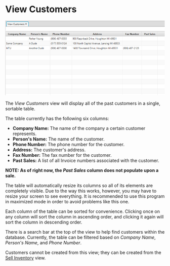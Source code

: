# View Customers
![View Customers tab][1]

The *View Customers* view will display all of the past customers in a single,
 sortable table.

The table currently has the following six columns:

* **Company Name:** The name of the company a certain customer represents.
* **Person's Name:** The name of the customer.
* **Phone Number:** The phone number for the customer.
* **Address:** The customer's address.
* **Fax Number:** The fax number for the customer.
* **Past Sales:** A list of all Invoice numbers associated with the customer.

**NOTE: As of right now, the *Past Sales* column does not populate upon a sale.**

The table will automatically resize its columns so all of its elements are completely
 visible. Due to the way this works, however, you may have to resize your screen to
 see everything. It is recommended to use this program in maximized mode in order
 to avoid problems like this one.

Each column of the table can be sorted for convenience. Clicking once on any column
 will sort the column in ascending order, and clicking it again will sort the column
 in descending order.

There is a search bar at the top of the view to help find customers within the database.
 Currently, the table can be filtered based on *Company Name*, *Person's Name*,
 and *Phone Number*.

Customers cannot be created from this view; they can be created from the [Sell Inventory][2]
 view.

[1]: ../img/viewcust.png "View Customers tab"
[2]: sellinv.md
